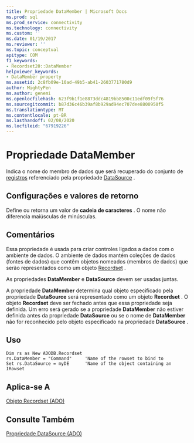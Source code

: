 ```yaml
---
title: Propriedade DataMember | Microsoft Docs
ms.prod: sql
ms.prod_service: connectivity
ms.technology: connectivity
ms.custom: ''
ms.date: 01/19/2017
ms.reviewer: ''
ms.topic: conceptual
apitype: COM
f1_keywords:
- Recordset20::DataMember
helpviewer_keywords:
- DataMember property
ms.assetid: 2c8fb09e-10ad-49b5-ab41-2603771780d9
author: MightyPen
ms.author: genemi
ms.openlocfilehash: 623f9b1f1e8873ddc4819bb8500c11edf09f5f76
ms.sourcegitcommit: b87d36c46b39af8b929ad94ec707dee8800950f5
ms.translationtype: MT
ms.contentlocale: pt-BR
ms.lasthandoff: 02/08/2020
ms.locfileid: "67919226"
---
```

# <a name="datamember-property"></a>Propriedade DataMember
Indica o nome do membro de dados que será recuperado do conjunto de [registros](../../../ado/reference/ado-api/recordset-object-ado.md) referenciado pela propriedade [DataSource](../../../ado/reference/ado-api/datasource-property-ado.md) .  
  
## <a name="settings-and-return-values"></a>Configurações e valores de retorno  
 Define ou retorna um valor de **cadeia de caracteres** . O nome não diferencia maiúsculas de minúsculas.  
  
## <a name="remarks"></a>Comentários  
 Essa propriedade é usada para criar controles ligados a dados com o ambiente de dados. O ambiente de dados mantém coleções de dados (fontes de dados) que contêm objetos nomeados (membros de dados) que serão representados como um objeto [Recordset](../../../ado/reference/ado-api/recordset-object-ado.md) .  
  
 As propriedades **DataMember** e **DataSource** devem ser usadas juntas.  
  
 A propriedade **DataMember** determina qual objeto especificado pela propriedade **DataSource** será representado como um objeto **Recordset** . O objeto **Recordset** deve ser fechado antes que essa propriedade seja definida. Um erro será gerado se a propriedade **DataMember** não estiver definida antes da propriedade **DataSource** ou se o nome de **DataMember** não for reconhecido pelo objeto especificado na propriedade **DataSource** .  
  
## <a name="usage"></a>Uso  
  
```  
Dim rs as New ADODB.Recordset  
rs.DataMember = "Command"     'Name of the rowset to bind to  
Set rs.DataSource = myDE      'Name of the object containing an IRowset  
```  
  
## <a name="applies-to"></a>Aplica-se A  
 [Objeto Recordset (ADO)](../../../ado/reference/ado-api/recordset-object-ado.md)  
  
## <a name="see-also"></a>Consulte Também  
 [Propriedade DataSource (ADO)](../../../ado/reference/ado-api/datasource-property-ado.md)
